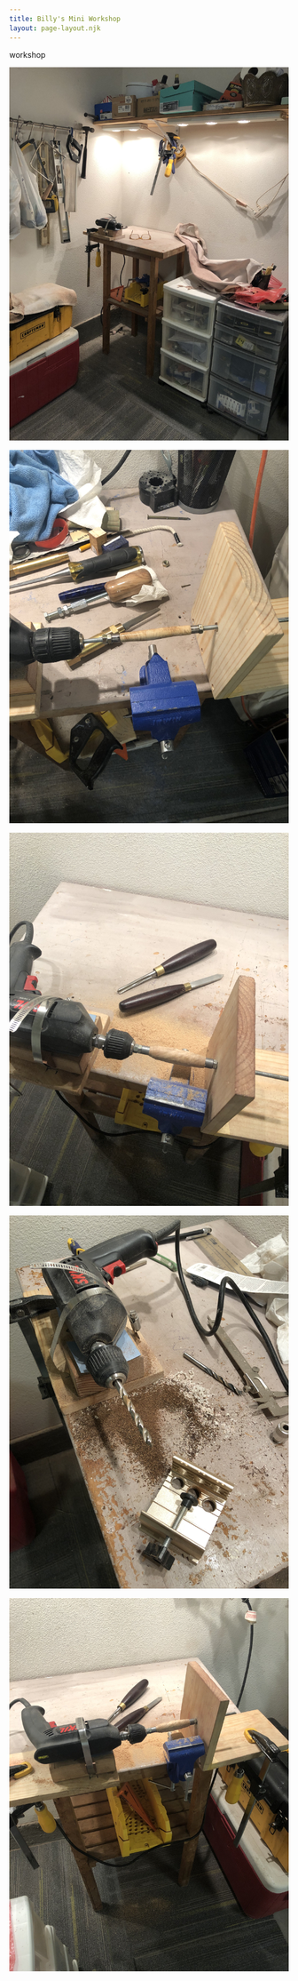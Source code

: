 ```yaml
---
title: Billy's Mini Workshop
layout: page-layout.njk
---
```

workshop

![workshop](/static/img/uploads/workshop-01.jpg "workshop")

![](/static/img/uploads/workshop-02.jpg)

![](/static/img/uploads/workshop-03.jpg)

![](/static/img/uploads/workshop-04.jpg)

![lathe](/static/img/uploads/workshop-05.jpg "lathe")